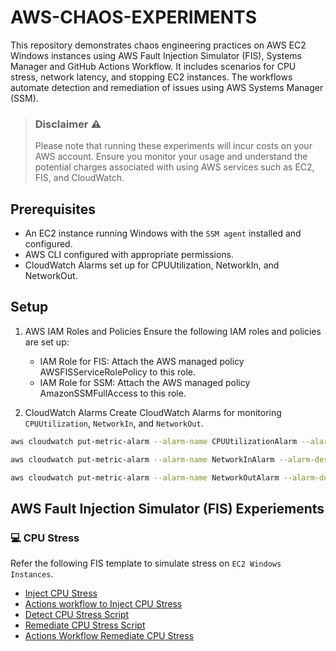 # AWS-CHAOS-EXPERIMENTS

This repository demonstrates chaos engineering practices on AWS EC2 Windows instances using AWS Fault Injection Simulator (FIS), Systems Manager and GitHub Actions Workflow. It includes scenarios for CPU stress, network latency, and stopping EC2 instances. The workflows automate detection and remediation of issues using AWS Systems Manager (SSM).

> ### Disclaimer ⚠️
> Please note that running these experiments will incur costs on your AWS account. Ensure you monitor your usage and understand the potential charges associated with using AWS services such as EC2, FIS, and CloudWatch.


## Prerequisites

- An EC2 instance running Windows with the `SSM agent` installed and configured.
- AWS CLI configured with appropriate permissions.
- CloudWatch Alarms set up for CPUUtilization, NetworkIn, and NetworkOut.

## Setup

1. AWS IAM Roles and Policies
Ensure the following IAM roles and policies are set up:

   - IAM Role for FIS: Attach the AWS managed policy AWSFISServiceRolePolicy to this role.
   - IAM Role for SSM: Attach the AWS managed policy AmazonSSMFullAccess to this role.
  
2. CloudWatch Alarms
Create CloudWatch Alarms for monitoring `CPUUtilization`, `NetworkIn`, and `NetworkOut`.

```sh
aws cloudwatch put-metric-alarm --alarm-name CPUUtilizationAlarm --alarm-description "Alarm when CPU exceeds 80%" --metric-name CPUUtilization --namespace AWS/EC2 --statistic Average --period 60 --threshold 80 --comparison-operator GreaterThanOrEqualToThreshold --dimensions Name=InstanceId,Value=<YourInstanceId> --evaluation-periods 1 --alarm-actions <YourSNSTopicARN>

aws cloudwatch put-metric-alarm --alarm-name NetworkInAlarm --alarm-description "Alarm when NetworkIn is below 1000 bytes for 1 data point within 1 minute" --metric-name NetworkIn --namespace AWS/EC2 --statistic Average --period 60 --threshold 1000 --comparison-operator LessThanThreshold --dimensions Name=InstanceId,Value=<YourInstanceId> --evaluation-periods 1 --alarm-actions <YourSNSTopicARN>

aws cloudwatch put-metric-alarm --alarm-name NetworkOutAlarm --alarm-description "Alarm when NetworkOut is below 1000 bytes for 1 data point within 1 minute" --metric-name NetworkOut --namespace AWS/EC2 --statistic Average --period 60 --threshold 1000 --comparison-operator LessThanThreshold --dimensions Name=InstanceId,Value=<YourInstanceId> --evaluation-periods 1 --alarm-actions <YourSNSTopicARN>

```

## AWS Fault Injection Simulator (FIS) Experiements

### 💻 CPU Stress

Refer the following FIS template to simulate stress on `EC2 Windows Instances`.
 - [Inject CPU Stress](https://github.com/mostlycloudysky/aws-chaos-experiments/blob/master/fis-templates/inject-cpu-stress.json)
 - [Actions workflow to Inject CPU Stress](https://github.com/mostlycloudysky/aws-chaos-experiments/blob/master/.github/workflows/inject-cpu-stress.yml)
 - [Detect CPU Stress Script](https://github.com/mostlycloudysky/aws-chaos-experiments/blob/master/scripts/detect_cpu_stress_issues.py)
 - [Remediate CPU Stress Script](https://github.com/mostlycloudysky/aws-chaos-experiments/blob/master/scripts/remediate_cpu_stress_issue.py)
 - [Actions Workflow Remediate CPU Stress](https://github.com/mostlycloudysky/aws-chaos-experiments/blob/master/.github/workflows/remediate-cpu-stress.yml)
 
